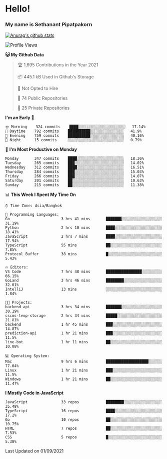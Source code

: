 # Hello!
### My name is Sethanant Pipatpakorn

[![Anurag's github stats](https://github-readme-stats.vercel.app/api?username=thetkpark&count_private=true&show_icons=true&theme=tokyonight)](https://github.com/anuraghazra/github-readme-stats)

<!--START_SECTION:waka-->
![Profile Views](http://img.shields.io/badge/Profile%20Views-0-blue)

**🐱 My Github Data** 

> 🏆 1,695 Contributions in the Year 2021
 > 
> 📦 445.1 kB Used in Github's Storage 
 > 
> 🚫 Not Opted to Hire
 > 
> 📜 74 Public Repositories 
 > 
> 🔑 25 Private Repositories  
 > 
**I'm an Early 🐤** 

```text
🌞 Morning    324 commits    ████░░░░░░░░░░░░░░░░░░░░░   17.14% 
🌆 Daytime    792 commits    ██████████░░░░░░░░░░░░░░░   41.9% 
🌃 Evening    759 commits    ██████████░░░░░░░░░░░░░░░   40.16% 
🌙 Night      15 commits     ░░░░░░░░░░░░░░░░░░░░░░░░░   0.79%

```
📅 **I'm Most Productive on Monday** 

```text
Monday       347 commits    ████░░░░░░░░░░░░░░░░░░░░░   18.36% 
Tuesday      265 commits    ███░░░░░░░░░░░░░░░░░░░░░░   14.02% 
Wednesday    312 commits    ████░░░░░░░░░░░░░░░░░░░░░   16.51% 
Thursday     284 commits    ███░░░░░░░░░░░░░░░░░░░░░░   15.03% 
Friday       266 commits    ███░░░░░░░░░░░░░░░░░░░░░░   14.07% 
Saturday     201 commits    ██░░░░░░░░░░░░░░░░░░░░░░░   10.63% 
Sunday       215 commits    ██░░░░░░░░░░░░░░░░░░░░░░░   11.38%

```


📊 **This Week I Spent My Time On** 

```text
⌚︎ Time Zone: Asia/Bangkok

💬 Programming Languages: 
Go                       3 hrs 41 mins       ███████░░░░░░░░░░░░░░░░░░   31.19% 
Python                   2 hrs 10 mins       ████░░░░░░░░░░░░░░░░░░░░░   18.41% 
JavaScript               2 hrs 7 mins        ████░░░░░░░░░░░░░░░░░░░░░   17.94% 
TypeScript               55 mins             ██░░░░░░░░░░░░░░░░░░░░░░░   7.85% 
Protocol Buffer          38 mins             █░░░░░░░░░░░░░░░░░░░░░░░░   5.43%

🔥 Editors: 
VS Code                  7 hrs 48 mins       ████████████████░░░░░░░░░   66.15% 
GoLand                   3 hrs 46 mins       ████████░░░░░░░░░░░░░░░░░   32.01% 
IntelliJ                 13 mins             ░░░░░░░░░░░░░░░░░░░░░░░░░   1.84%

🐱‍💻 Projects: 
backend-api              3 hrs 34 mins       ███████░░░░░░░░░░░░░░░░░░   30.19% 
cscms-temp-storage       2 hrs 34 mins       █████░░░░░░░░░░░░░░░░░░░░   21.81% 
backend                  1 hr 45 mins        ███░░░░░░░░░░░░░░░░░░░░░░   14.87% 
prediction-api           1 hr 21 mins        ███░░░░░░░░░░░░░░░░░░░░░░   11.5% 
line-bot                 1 hr 11 mins        ██░░░░░░░░░░░░░░░░░░░░░░░   10.08%

💻 Operating System: 
Mac                      9 hrs 6 mins        ███████████████████░░░░░░   77.04% 
Linux                    1 hr 21 mins        ███░░░░░░░░░░░░░░░░░░░░░░   11.5% 
Windows                  1 hr 21 mins        ██░░░░░░░░░░░░░░░░░░░░░░░   11.47%

```

**I Mostly Code in JavaScript** 

```text
JavaScript               33 repos            ████████░░░░░░░░░░░░░░░░░   35.48% 
TypeScript               16 repos            ████░░░░░░░░░░░░░░░░░░░░░   17.2% 
Go                       10 repos            ██░░░░░░░░░░░░░░░░░░░░░░░   10.75% 
HTML                     7 repos             ██░░░░░░░░░░░░░░░░░░░░░░░   7.53% 
CSS                      5 repos             █░░░░░░░░░░░░░░░░░░░░░░░░   5.38%

```



 Last Updated on 01/09/2021
<!--END_SECTION:waka-->
